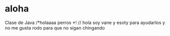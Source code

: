 # aloha
Clase de Java
/*holaaaa perros
*!
// hola soy vane y esoty para ayudarlos y no me gusta rodo para que no sigan chingando
